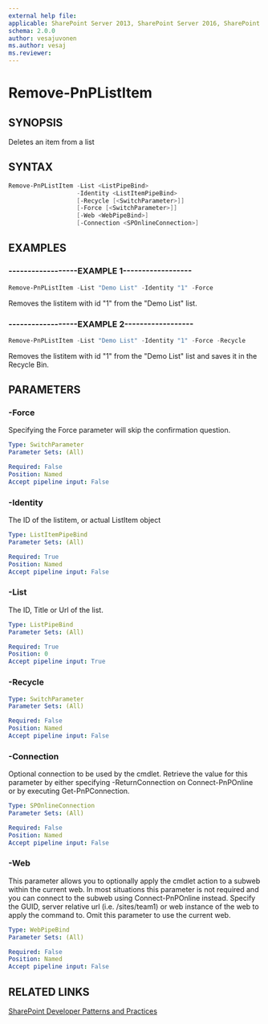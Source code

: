 ```yaml
---
external help file:
applicable: SharePoint Server 2013, SharePoint Server 2016, SharePoint Online
schema: 2.0.0
author: vesajuvonen
ms.author: vesaj
ms.reviewer:
---
```

# Remove-PnPListItem

## SYNOPSIS
Deletes an item from a list

## SYNTAX 

```powershell
Remove-PnPListItem -List <ListPipeBind>
                   -Identity <ListItemPipeBind>
                   [-Recycle [<SwitchParameter>]]
                   [-Force [<SwitchParameter>]]
                   [-Web <WebPipeBind>]
                   [-Connection <SPOnlineConnection>]
```

## EXAMPLES

### ------------------EXAMPLE 1------------------
```powershell
Remove-PnPListItem -List "Demo List" -Identity "1" -Force
```

Removes the listitem with id "1" from the "Demo List" list.

### ------------------EXAMPLE 2------------------
```powershell
Remove-PnPListItem -List "Demo List" -Identity "1" -Force -Recycle
```

Removes the listitem with id "1" from the "Demo List" list and saves it in the Recycle Bin.

## PARAMETERS

### -Force
Specifying the Force parameter will skip the confirmation question.

```yaml
Type: SwitchParameter
Parameter Sets: (All)

Required: False
Position: Named
Accept pipeline input: False
```

### -Identity
The ID of the listitem, or actual ListItem object

```yaml
Type: ListItemPipeBind
Parameter Sets: (All)

Required: True
Position: Named
Accept pipeline input: False
```

### -List
The ID, Title or Url of the list.

```yaml
Type: ListPipeBind
Parameter Sets: (All)

Required: True
Position: 0
Accept pipeline input: True
```

### -Recycle


```yaml
Type: SwitchParameter
Parameter Sets: (All)

Required: False
Position: Named
Accept pipeline input: False
```

### -Connection
Optional connection to be used by the cmdlet. Retrieve the value for this parameter by either specifying -ReturnConnection on Connect-PnPOnline or by executing Get-PnPConnection.

```yaml
Type: SPOnlineConnection
Parameter Sets: (All)

Required: False
Position: Named
Accept pipeline input: False
```

### -Web
This parameter allows you to optionally apply the cmdlet action to a subweb within the current web. In most situations this parameter is not required and you can connect to the subweb using Connect-PnPOnline instead. Specify the GUID, server relative url (i.e. /sites/team1) or web instance of the web to apply the command to. Omit this parameter to use the current web.

```yaml
Type: WebPipeBind
Parameter Sets: (All)

Required: False
Position: Named
Accept pipeline input: False
```

## RELATED LINKS

[SharePoint Developer Patterns and Practices](https://aka.ms/sppnp)
